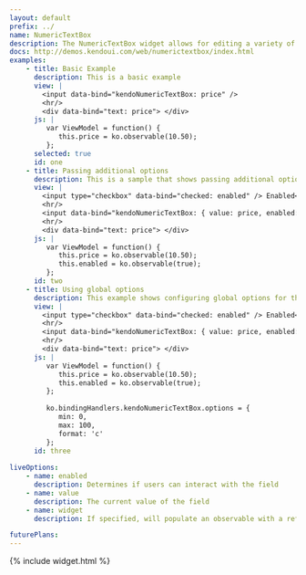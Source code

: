 ```yaml
---
layout: default
prefix: ../
name: NumericTextBox
description: The NumericTextBox widget allows for editing a variety of numeric value types.
docs: http://demos.kendoui.com/web/numerictextbox/index.html
examples:
    - title: Basic Example
      description: This is a basic example
      view: |
        <input data-bind="kendoNumericTextBox: price" />
        <hr/>
        <div data-bind="text: price"> </div>
      js: |
         var ViewModel = function() {
            this.price = ko.observable(10.50);
         };
      selected: true
      id: one
    - title: Passing additional options
      description: This is a sample that shows passing additional options in the data-bind attribute
      view: |
        <input type="checkbox" data-bind="checked: enabled" /> Enabled<br/>
        <hr/>
        <input data-bind="kendoNumericTextBox: { value: price, enabled: enabled, min: 0, max: 100, format: 'c' }" />
        <hr/>
        <div data-bind="text: price"> </div>
      js: |
         var ViewModel = function() {
            this.price = ko.observable(10.50);
            this.enabled = ko.observable(true);
         };
      id: two
    - title: Using global options
      description: This example shows configuring global options for this widget
      view: |
        <input type="checkbox" data-bind="checked: enabled" /> Enabled<br/>
        <hr/>
        <input data-bind="kendoNumericTextBox: { value: price, enabled: enabled }" />
        <hr/>
        <div data-bind="text: price"> </div>
      js: |
         var ViewModel = function() {
            this.price = ko.observable(10.50);
            this.enabled = ko.observable(true);
         };
         
         ko.bindingHandlers.kendoNumericTextBox.options = {
            min: 0,
            max: 100,
            format: 'c'
         };
      id: three
      
liveOptions:
    - name: enabled
      description: Determines if users can interact with the field
    - name: value
      description: The current value of the field
    - name: widget
      description: If specified, will populate an observable with a reference to the actual widget

futurePlans:
---
```


{% include widget.html %}

